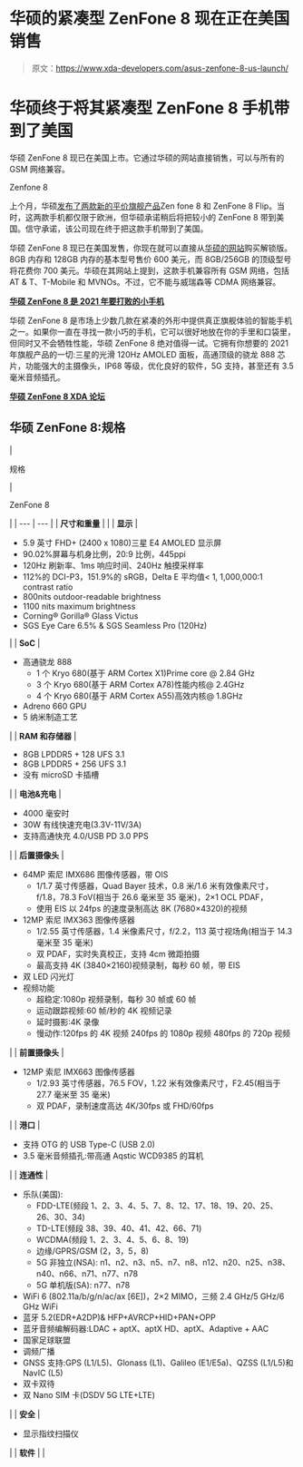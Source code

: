 # 华硕的紧凑型 ZenFone 8 现在正在美国销售

> 原文：<https://www.xda-developers.com/asus-zenfone-8-us-launch/>

# 华硕终于将其紧凑型 ZenFone 8 手机带到了美国

华硕 ZenFone 8 现已在美国上市。它通过华硕的网站直接销售，可以与所有的 GSM 网络兼容。

Zenfone 8

上个月，华硕[发布了两款新的平价旗舰产品](https://www.xda-developers.com/asus-zenfone-8/)Zen fone 8 和 ZenFone 8 Flip。当时，这两款手机都仅限于欧洲，但华硕承诺稍后将把较小的 ZenFone 8 带到美国。信守承诺，该公司现在终于把这款手机带到了美国。

华硕 ZenFone 8 现已在美国发售，你现在就可以直接从[华硕的网站](https://store.asus.com/us/category/ZF8)购买解锁版。8GB 内存和 128GB 内存的基本型号售价 600 美元，而 8GB/256GB 的顶级型号将花费你 700 美元。华硕在其网站上提到，这款手机兼容所有 GSM 网络，包括 AT & T、T-Mobile 和 MVNOs。不过，它不能与威瑞森等 CDMA 网络兼容。

**[华硕 ZenFone 8 是 2021 年要打败的小手机](https://www.xda-developers.com/asus-zenfone-8-review/)**

华硕 ZenFone 8 是市场上少数几款在紧凑的外形中提供真正旗舰体验的智能手机之一。如果你一直在寻找一款小巧的手机，它可以很好地放在你的手里和口袋里，但同时又不会牺牲性能，华硕 ZenFone 8 绝对值得一试。它拥有你想要的 2021 年旗舰产品的一切:三星的光滑 120Hz AMOLED 面板，高通顶级的骁龙 888 芯片，功能强大的主摄像头，IP68 等级，优化良好的软件，5G 支持，甚至还有 3.5 毫米音频插孔。

**[华硕 ZenFone 8 XDA 论坛](https://forum.xda-developers.com/f/asus-zenfone-8.12291/)**

## 华硕 ZenFone 8:规格

| 

规格

 | 

ZenFone 8

 |
| --- | --- |
| **尺寸和重量** |  |
| **显示** | 

*   5.9 英寸 FHD+ (2400 x 1080)三星 E4 AMOLED 显示屏
*   90.02%屏幕与机身比例，20:9 比例，445ppi
*   120Hz 刷新率、1ms 响应时间、240Hz 触摸采样率
*   112%的 DCI-P3，151.9%的 sRGB，Delta E 平均值< 1, 1,000,000:1 contrast ratio
*   800nits outdoor-readable brightness
*   1100 nits maximum brightness
*   Corning® Gorilla® Glass Victus
*   SGS Eye Care 6.5% & SGS Seamless Pro (120Hz)

 |
| **SoC** | 

*   高通骁龙 888
    *   1 个 Kryo 680(基于 ARM Cortex X1)Prime core @ 2.84 GHz
    *   3 个 Kryo 680(基于 ARM Cortex A78)性能内核@ 2.4GHz
    *   4 个 Kryo 680(基于 ARM Cortex A55)高效内核@ 1.8GHz
*   Adreno 660 GPU
*   5 纳米制造工艺

 |
| **RAM 和存储器** | 

*   8GB LPDDR5 + 128 UFS 3.1
*   8GB LPDDR5 + 256 UFS 3.1
*   没有 microSD 卡插槽

 |
| **电池&充电** | 

*   4000 毫安时
*   30W 有线快速充电(3.3V-11V/3A)
*   支持高通快充 4.0/USB PD 3.0 PPS

 |
| **后置摄像头** | 

*   64MP 索尼 IMX686 图像传感器，带 OIS
    *   1/1.7 英寸传感器，Quad Bayer 技术，0.8 米/1.6 米有效像素尺寸，f/1.8，78.3 FoV(相当于 26.6 毫米至 35 毫米)，2×1 OCL PDAF，
    *   使用 EIS 以 24fps 的速度录制高达 8K (7680×4320)的视频
*   12MP 索尼 IMX363 图像传感器
    *   1/2.55 英寸传感器，1.4 米像素尺寸，f/2.2，113 英寸视场角(相当于 14.3 毫米至 35 毫米)
    *   双 PDAF，实时失真校正，支持 4cm 微距拍摄
    *   最高支持 4K (3840×2160)视频录制，每秒 60 帧，带 EIS
*   双 LED 闪光灯
*   视频功能
    *   超稳定:1080p 视频录制，每秒 30 帧或 60 帧
    *   运动跟踪视频:60 帧/秒的 4K 视频记录
    *   延时摄影:4K 录像
    *   慢动作:120fps 的 4K 视频 240fps 的 1080p 视频 480fps 的 720p 视频

 |
| **前置摄像头** | 

*   12MP 索尼 IMX663 图像传感器
    *   1/2.93 英寸传感器，76.5 FOV，1.22 米有效像素尺寸，F2.45(相当于 27.7 毫米至 35 毫米)
    *   双 PDAF，录制速度高达 4K/30fps 或 FHD/60fps

 |
| **港口** | 

*   支持 OTG 的 USB Type-C (USB 2.0)
*   3.5 毫米音频插孔:带高通 Aqstic WCD9385 的耳机

 |
| **连通性** | 

*   乐队(美国):
    *   FDD-LTE(频段 1、2、3、4、5、7、8、12、17、18、19、20、25、26、30、34)
    *   TD-LTE(频段 38、39、40、41、42、66、71)
    *   WCDMA(频段 1、2、3、4、5、6、8、19)
    *   边缘/GPRS/GSM (2，3，5，8)
    *   5G 非独立(NSA): n1、n2、n3、n5、n7、n8、n12、n20、n25、n38、n40、n66、n71、n77、n78
    *   5G 单机版(SA): n77、n78
*   WiFi 6 (802.11a/b/g/n/ac/ax [6E])，2×2 MIMO，三频 2.4 GHz/5 GHz/6 GHz WiFi
*   蓝牙 5.2(EDR+A2DP)& HFP+AVRCP+HID+PAN+OPP
*   蓝牙音频编解码器:LDAC + aptX、aptX HD、aptX、Adaptive + AAC
*   国家足球联盟
*   调频广播
*   GNSS 支持:GPS (L1/L5)、Glonass (L1)、Galileo (E1/E5a)、QZSS (L1/L5)和 NavIC (L5)
*   双卡双待
*   双 Nano SIM 卡(DSDV 5G LTE+LTE)

 |
| **安全** | 

*   显示指纹扫描仪

 |
| **软件** |  |